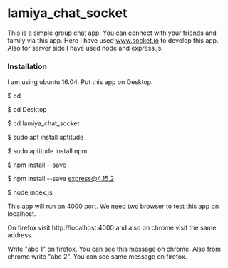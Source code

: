 # lamiya_chat_socket
This is a simple group chat app. You can connect with your friends and family via this app. Here I have used www.socket.io to develop this app. Also for server side I have used node and express.js.

### Installation

I am using ubuntu 16.04. Put this app on Desktop.

$ cd 

$ cd Desktop

$ cd lamiya_chat_socket

$ sudo apt install aptitude

$ sudo aptitude install npm

$ npm install --save

$ npm install --save express@4.15.2

$ node index.js

This app will run on 4000 port. We need two browser to test this app on localhost.

On firefox visit http://localhost:4000 and also on chrome visit the same address.

Write "abc 1" on firefox. You can see this message on chrome. Also from chrome write "abc 2". You can see same message on firefox.
